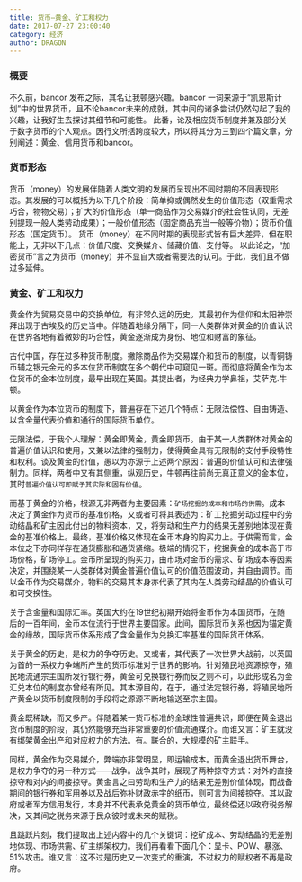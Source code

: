 ```yaml
---
title: 货币—黄金、矿工和权力
date: 2017-07-27 23:00:40
category: 经济
author: DRAGON
---
```


### 概要
不久前，bancor 发布之际，其名让我顿感兴趣。bancor 一词来源于“凯恩斯计划”中的世界货币，且不论bancor未来的成就，其中间的诸多尝试仍然勾起了我的兴趣，让我好生去探讨其细节和可能性。
此番，论及相应货币制度并兼及部分关于数字货币的个人观点。因行文所括跨度较大，所以将其分为三到四个篇文章，分别阐述：黄金、信用货币和bancor。

### 货币形态
货币（money）的发展伴随着人类文明的发展而呈现出不同时期的不同表现形态。其发展的可以概括为以下几个阶段：简单抑或偶然发生的价值形态（双重需求巧合，物物交易）；扩大的价值形态（单一商品作为交易媒介的社会性认同，无差别提现一般人类劳动成果）；一般价值形态（固定商品充当一般等价物）；货币价值形态（国定货币）。
货币（money）在不同时期的表现形式皆有巨大差异，但在职能上，无非以下几点：价值尺度、交换媒介、储藏价值、支付等。
以此论之，“加密货币”言之为货币（money）并不显自大或者需要法的认可。于此，我们且不做过多延伸。

### 黄金、矿工和权力
黄金作为贸易交易中的交换单位，有非常久远的历史。其最初作为信仰和太阳神崇拜出现于古埃及的历史当中。伴随着地缘分隔下，同一人类群体对黄金的价值认识在世界各地有着微妙的巧合性，黄金逐渐成为身份、地位和财富的象征。

古代中国，存在过多种货币制度。撇除商品作为交易媒介和货币的制度，以青铜铸币辅之银元金元的多本位货币制度在多个朝代中可窥见一斑。而彻底将黄金作为本位货币的金本位制度，最早出现在英国。其提出者，为经典力学鼻祖，艾萨克.牛顿。

以黄金作为本位货币的制度下，普遍存在下述几个特点：无限法偿性、自由铸造、以含金量代表价值和通行的国际货币单位。

无限法偿，于我个人理解：黄金即黄金，黄金即货币。由于某一人类群体对黄金的普遍价值认识和使用，又兼以法律的强制力，使得黄金具有无限制的支付手段特性和权利。谈及黄金的价值，愚以为亦源于上述两个原因：普遍的价值认可和法律强制力。同样，两者中又有其侧重，纵观历史，牛顿再往前尚无真正意义的金本位，其时``普遍价值认可即赋予其实际和固有价值``。

而基于黄金的价格，根源无非两者为主要因素：``矿场挖掘的成本和市场的供需``。成本决定了黄金作为货币的基准价格，又或者可将其表述为：矿工挖掘劳动过程中的劳动结晶和矿主因此付出的物料资本，又，将劳动和生产力的结果无差别地体现在黄金的基准价格上。最终，基准价格又体现在金币本身的购买力上。于供需而言，金本位之下亦同样存在通货膨胀和通货紧缩。极端的情况下，挖掘黄金的成本高于市场价格，矿场停工。金币所呈现的购买力，由市场对金币的需求、矿场成本等因素决定，并围绕某一人类群体对黄金普遍价值认可的价值范围波动，并自由调节。而以金币作为交易媒介，物料的交易其本身亦代表了其内在人类劳动结晶的价值认可和可交换性。

关于含金量和国际汇率。英国大约在19世纪初期开始将金币作为本国货币，在随后的一百年间，金币本位流行于世界主要国家。此间，国际货币关系也因为锚定黄金的缘故，国际货币体系形成了含金量作为兑换汇率基准的国际货币体系。

关于黄金的历史，是权力的争夺历史。又或者，其代表了一次世界大战前，以英国为首的一系权力争端所产生的货币标准对于世界的影响。针对殖民地资源掠夺，殖民地流通宗主国所发行银行券，黄金可兑换银行券而反之则不可，以此形成名为金汇兑本位的制度亦曾经有所见。其本源目的，在于，通过法定银行券，将殖民地所产黄金以货币制度限制的手段将之源源不断地输送至宗主国。

黄金既稀缺，而又多产。伴随着某一货币标准的全球性普遍共识，即便在黄金退出货币制度的阶段，其仍然能够充当非常重要的价值流通媒介。而谁又言：矿主就没有绑架黄金出产和对应权力的方法。有。联合的，大规模的矿主联手。

同样，黄金作为交易媒介，弊端亦非常明显，即运输成本。而黄金退出货币舞台，是权力争夺的另一种方式——战争。战争其时，展现了两种掠夺方式：对外的直接掠夺和对内的间接掠夺。黄金言之曰劳动和生产力的结果无差别价值体现，而战备期间的银行券和军用券以及战后弥补财政赤字的纸币，则可言为间接掠夺。其以政府或者军方信用发行，本身并不代表承兑黄金的货币单位，最终偿还以政府税务解决，又其间之税务来源于民众彼时或未来的赋税。

且跳跃片刻，我们提取出上述内容中的几个关键词：挖矿成本、劳动结晶的无差别地体现、市场供需、矿主绑架权力。我们再看看下面几个：显卡、POW、暴涨、51%攻击。谁又言：这不过是历史又一次变式的重演，不过权力的赋权者不再是政府。
